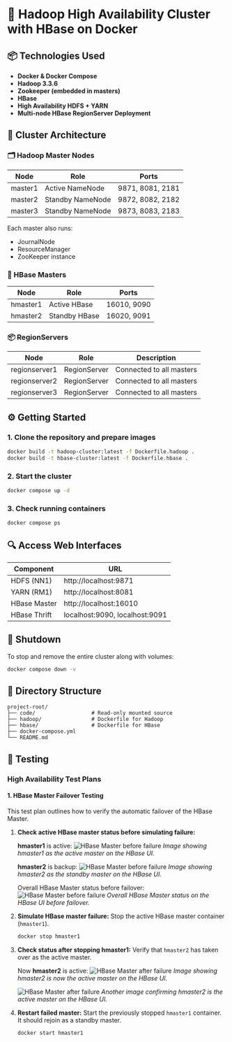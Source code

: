 # 🐘 Hadoop High Availability Cluster with HBase on Docker

## 📦 Technologies Used

- **Docker & Docker Compose**
- **Hadoop 3.3.6**
- **Zookeeper (embedded in masters)**
- **HBase**
- **High Availability HDFS + YARN**
- **Multi-node HBase RegionServer Deployment**

## 🧱 Cluster Architecture

### 🗂 Hadoop Master Nodes
| Node     | Role                          | Ports                     |
|----------|-------------------------------|---------------------------|
| master1  | Active NameNode               | 9871, 8081, 2181          |
| master2  | Standby NameNode              | 9872, 8082, 2182          |
| master3  | Standby NameNode              | 9873, 8083, 2183          |

Each master also runs:
- JournalNode
- ResourceManager
- ZooKeeper instance

### 🧠 HBase Masters
| Node     | Role              | Ports         |
|----------|-------------------|---------------|
| hmaster1 | Active HBase      | 16010, 9090   |
| hmaster2 | Standby HBase     | 16020, 9091   |

### 📦 RegionServers
| Node         | Role          | Description                  |
|--------------|---------------|------------------------------|
| regionserver1| RegionServer  | Connected to all masters     |
| regionserver2| RegionServer  | Connected to all masters     |
| regionserver3| RegionServer  | Connected to all masters     |


## ⚙️ Getting Started

### 1. Clone the repository and prepare images

```bash
docker build -t hadoop-cluster:latest -f Dockerfile.hadoop .
docker build -t hbase-cluster:latest -f Dockerfile.hbase .
```

### 2. Start the cluster
```bash
docker compose up -d
```

### 3. Check running containers
```bash
docker compose ps
```

## 🔍 Access Web Interfaces

| Component      | URL                    |
|----------------|------------------------|
| HDFS (NN1)     | http://localhost:9871  |
| YARN (RM1)     | http://localhost:8081  |
| HBase Master   | http://localhost:16010 |
| HBase Thrift   | localhost:9090, localhost:9091 |

## 🛑 Shutdown

To stop and remove the entire cluster along with volumes:

```bash
docker compose down -v
```
## 📁 Directory Structure

```
project-root/
├── code/                  # Read-only mounted source
├── hadoop/                # Dockerfile for Hadoop
├── hbase/                 # Dockerfile for HBase
├── docker-compose.yml
└── README.md
```

## 🧪 Testing

### High Availability Test Plans

#### 1. HBase Master Failover Testing

This test plan outlines how to verify the automatic failover of the HBase Master.

1.  **Check active HBase master status before simulating failure:**

    **hmaster1** is active:
    ![HBase Master before failure](hm1_before.png)
    *Image showing hmaster1 as the active master on the HBase UI.*

    **hmaster2** is backup:
    ![HBase Master before failure](hm1_before1.png)
    *Image showing hmaster2 as the standby master on the HBase UI.*

    Overall HBase Master status before failover:
    ![HBase Master before failure](status1.png)
    *Overall HBase Master status on the HBase UI before failover.*

2.  **Simulate HBase master failure:**
    Stop the active HBase master container (`hmaster1`).
    ```bash
    docker stop hmaster1
    ```

3.  **Check status after stopping hmaster1:**
    Verify that `hmaster2` has taken over as the active master.

    Now **hmaster2** is active:
    ![HBase Master after failure](after.png)
    *Image showing hmaster2 is now the active master on the HBase UI.*

    ![HBase Master after failure](after2.png)
    *Another image confirming hmaster2 is the active master on the HBase UI.*

4.  **Restart failed master:**
    Start the previously stopped `hmaster1` container. It should rejoin as a standby master.
    ```bash
    docker start hmaster1
    ```
